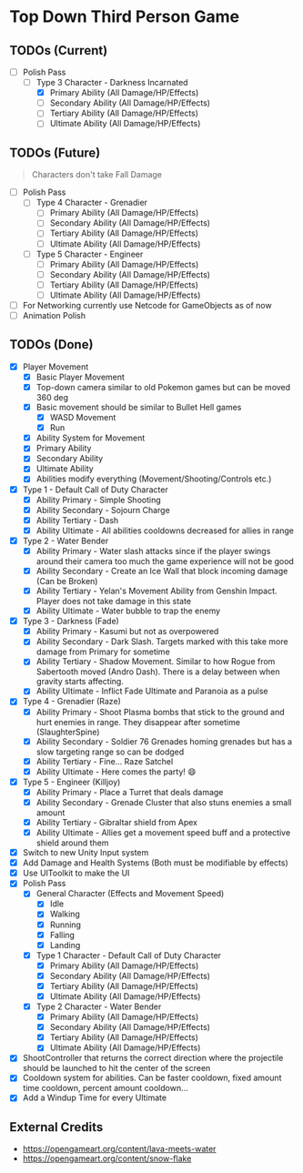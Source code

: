 # Top Down Third Person Game

## TODOs (Current)

- [ ] Polish Pass
    - [ ] Type 3 Character - Darkness Incarnated
        - [X] Primary Ability (All Damage/HP/Effects)
        - [ ] Secondary Ability (All Damage/HP/Effects)
        - [ ] Tertiary Ability (All Damage/HP/Effects)
        - [ ] Ultimate Ability (All Damage/HP/Effects)

## TODOs (Future)

> Characters don't take Fall Damage

- [ ] Polish Pass
    - [ ] Type 4 Character - Grenadier
        - [ ] Primary Ability (All Damage/HP/Effects)
        - [ ] Secondary Ability (All Damage/HP/Effects)
        - [ ] Tertiary Ability (All Damage/HP/Effects)
        - [ ] Ultimate Ability (All Damage/HP/Effects)
    - [ ] Type 5 Character - Engineer
        - [ ] Primary Ability (All Damage/HP/Effects)
        - [ ] Secondary Ability (All Damage/HP/Effects)
        - [ ] Tertiary Ability (All Damage/HP/Effects)
        - [ ] Ultimate Ability (All Damage/HP/Effects)
- [ ] For Networking currently use Netcode for GameObjects as of now
- [ ] Animation Polish

## TODOs (Done)

- [X] Player Movement
    - [X] Basic Player Movement
    - [X] Top-down camera similar to old Pokemon games but can be moved 360 deg
    - [X] Basic movement should be similar to Bullet Hell games
        - [X] WASD Movement
        - [X] Run
    - [X] Ability System for Movement
    - [X] Primary Ability
    - [X] Secondary Ability
    - [X] Ultimate Ability
    - [X] Abilities modify everything (Movement/Shooting/Controls etc.)
- [X]  Type 1 - Default Call of Duty Character
    - [X]  Ability Primary - Simple Shooting
    - [X]  Ability Secondary - Sojourn Charge
    - [X]  Ability Tertiary - Dash
    - [X]  Ability Ultimate - All abilities cooldowns decreased for allies in range
- [X]  Type 2 - Water Bender
    - [X]  Ability Primary - Water slash attacks since if the player swings around their camera too much the game
      experience will not be good
    - [X]  Ability Secondary - Create an Ice Wall that block incoming damage (Can be Broken)
    - [X]  Ability Tertiary - Yelan's Movement Ability from Genshin Impact. Player does not take damage in this state
    - [X]  Ability Ultimate - Water bubble to trap the enemy
- [X]  Type 3 - Darkness (Fade)
    - [X]  Ability Primary - Kasumi but not as overpowered
    - [X]  Ability Secondary - Dark Slash. Targets marked with this take more damage from Primary for sometime
    - [X]  Ability Tertiary - Shadow Movement. Similar to how Rogue from Sabertooth moved (Andro Dash). There is a delay
      between when gravity starts affecting.
    - [X]  Ability Ultimate - Inflict Fade Ultimate and Paranoia as a pulse
- [X]  Type 4 - Grenadier (Raze)
    - [X]  Ability Primary - Shoot Plasma bombs that stick to the ground and hurt enemies in range. They disappear after
      sometime (SlaughterSpine)
    - [X]  Ability Secondary - Soldier 76 Grenades homing grenades but has a slow targeting range so can be dodged
    - [X]  Ability Tertiary - Fine… Raze Satchel
    - [X]  Ability Ultimate - Here comes the party! :smile:
- [X]  Type 5 - Engineer (Killjoy)
    - [X]  Ability Primary - Place a Turret that deals damage
    - [X]  Ability Secondary - Grenade Cluster that also stuns enemies a small amount
    - [X]  Ability Tertiary - Gibraltar shield from Apex
    - [X]  Ability Ultimate - Allies get a movement speed buff and a protective shield around them
- [X] Switch to new Unity Input system
- [X] Add Damage and Health Systems (Both must be modifiable by effects)
- [X] Use UIToolkit to make the UI
- [X] Polish Pass
    - [X] General Character (Effects and Movement Speed)
        - [X] Idle
        - [X] Walking
        - [X] Running
        - [X] Falling
        - [X] Landing
    - [X] Type 1 Character - Default Call of Duty Character
        - [X] Primary Ability (All Damage/HP/Effects)
        - [X] Secondary Ability (All Damage/HP/Effects)
        - [X] Tertiary Ability (All Damage/HP/Effects)
        - [X] Ultimate Ability (All Damage/HP/Effects)
    - [X] Type 2 Character - Water Bender
        - [X] Primary Ability (All Damage/HP/Effects)
        - [X] Secondary Ability (All Damage/HP/Effects)
        - [X] Tertiary Ability (All Damage/HP/Effects)
        - [X] Ultimate Ability (All Damage/HP/Effects)
- [X] ShootController that returns the correct direction where the projectile should be launched to hit the center of
  the screen
- [X] Cooldown system for abilities. Can be faster cooldown, fixed amount time cooldown, percent amount cooldown...
- [X] Add a Windup Time for every Ultimate

## External Credits

- https://opengameart.org/content/lava-meets-water
- https://opengameart.org/content/snow-flake
